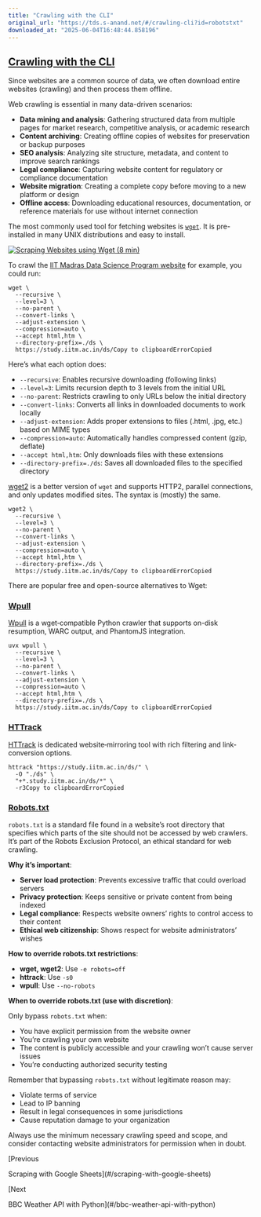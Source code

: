 ```yaml
---
title: "Crawling with the CLI"
original_url: "https://tds.s-anand.net/#/crawling-cli?id=robotstxt"
downloaded_at: "2025-06-04T16:48:44.858196"
---
```


[Crawling with the CLI](#/crawling-cli?id=crawling-with-the-cli)
----------------------------------------------------------------

Since websites are a common source of data, we often download entire websites (crawling) and then process them offline.

Web crawling is essential in many data-driven scenarios:

* **Data mining and analysis**: Gathering structured data from multiple pages for market research, competitive analysis, or academic research
* **Content archiving**: Creating offline copies of websites for preservation or backup purposes
* **SEO analysis**: Analyzing site structure, metadata, and content to improve search rankings
* **Legal compliance**: Capturing website content for regulatory or compliance documentation
* **Website migration**: Creating a complete copy before moving to a new platform or design
* **Offline access**: Downloading educational resources, documentation, or reference materials for use without internet connection

The most commonly used tool for fetching websites is [`wget`](https://www.gnu.org/software/wget/). It is pre-installed in many UNIX distributions and easy to install.

[![Scraping Websites using Wget (8 min)](https://i.ytimg.com/vi/pLfH5TZBGXo/sddefault.jpg)](https://youtu.be/pLfH5TZBGXo)

To crawl the [IIT Madras Data Science Program website](https://study.iitm.ac.in/ds/) for example, you could run:

```
wget \
  --recursive \
  --level=3 \
  --no-parent \
  --convert-links \
  --adjust-extension \
  --compression=auto \
  --accept html,htm \
  --directory-prefix=./ds \
  https://study.iitm.ac.in/ds/Copy to clipboardErrorCopied
```

Here’s what each option does:

* `--recursive`: Enables recursive downloading (following links)
* `--level=3`: Limits recursion depth to 3 levels from the initial URL
* `--no-parent`: Restricts crawling to only URLs below the initial directory
* `--convert-links`: Converts all links in downloaded documents to work locally
* `--adjust-extension`: Adds proper extensions to files (.html, .jpg, etc.) based on MIME types
* `--compression=auto`: Automatically handles compressed content (gzip, deflate)
* `--accept html,htm`: Only downloads files with these extensions
* `--directory-prefix=./ds`: Saves all downloaded files to the specified directory

[wget2](https://gitlab.com/gnuwget/wget2) is a better version of `wget` and supports HTTP2, parallel connections, and only updates modified sites. The syntax is (mostly) the same.

```
wget2 \
  --recursive \
  --level=3 \
  --no-parent \
  --convert-links \
  --adjust-extension \
  --compression=auto \
  --accept html,htm \
  --directory-prefix=./ds \
  https://study.iitm.ac.in/ds/Copy to clipboardErrorCopied
```

There are popular free and open-source alternatives to Wget:

### [Wpull](#/crawling-cli?id=wpull)

[Wpull](https://github.com/ArchiveTeam/wpull) is a wget‐compatible Python crawler that supports on-disk resumption, WARC output, and PhantomJS integration.

```
uvx wpull \
  --recursive \
  --level=3 \
  --no-parent \
  --convert-links \
  --adjust-extension \
  --compression=auto \
  --accept html,htm \
  --directory-prefix=./ds \
  https://study.iitm.ac.in/ds/Copy to clipboardErrorCopied
```

### [HTTrack](#/crawling-cli?id=httrack)

[HTTrack](https://www.httrack.com/html/fcguide.html) is dedicated website‐mirroring tool with rich filtering and link‐conversion options.

```
httrack "https://study.iitm.ac.in/ds/" \
  -O "./ds" \
  "+*.study.iitm.ac.in/ds/*" \
  -r3Copy to clipboardErrorCopied
```

### [Robots.txt](#/crawling-cli?id=robotstxt)

`robots.txt` is a standard file found in a website’s root directory that specifies which parts of the site should not be accessed by web crawlers. It’s part of the Robots Exclusion Protocol, an ethical standard for web crawling.

**Why it’s important**:

* **Server load protection**: Prevents excessive traffic that could overload servers
* **Privacy protection**: Keeps sensitive or private content from being indexed
* **Legal compliance**: Respects website owners’ rights to control access to their content
* **Ethical web citizenship**: Shows respect for website administrators’ wishes

**How to override robots.txt restrictions**:

* **wget, wget2**: Use `-e robots=off`
* **httrack**: Use `-s0`
* **wpull**: Use `--no-robots`

**When to override robots.txt (use with discretion)**:

Only bypass `robots.txt` when:

* You have explicit permission from the website owner
* You’re crawling your own website
* The content is publicly accessible and your crawling won’t cause server issues
* You’re conducting authorized security testing

Remember that bypassing `robots.txt` without legitimate reason may:

* Violate terms of service
* Lead to IP banning
* Result in legal consequences in some jurisdictions
* Cause reputation damage to your organization

Always use the minimum necessary crawling speed and scope, and consider contacting website administrators for permission when in doubt.

[Previous

Scraping with Google Sheets](#/scraping-with-google-sheets)

[Next

BBC Weather API with Python](#/bbc-weather-api-with-python)